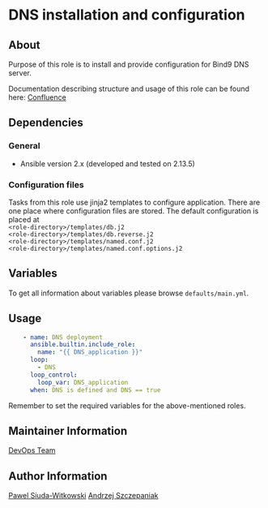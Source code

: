 # DNS installation and configuration

## About

Purpose of this role is to install and provide configuration for Bind9 DNS server.

Documentation describing structure and usage of this role can be found here: [Confluence](https://pixeltechnology.atlassian.net/wiki/spaces/TI/pages/267616404/DNS+role+documentation)

## Dependencies

### General

- Ansible version 2.x (developed and tested on 2.13.5)

### Configuration files

Tasks from this role use jinja2 templates to configure application.
There are one place where configuration files are stored.
The default configuration is placed at\
`<role-directory>/templates/db.j2`\
`<role-directory>/templates/db.reverse.j2`\
`<role-directory>/templates/named.conf.j2` \
`<role-directory>/templates/named.conf.options.j2`

## Variables

To get all information about variables please browse `defaults/main.yml`.

## Usage

```yaml
    - name: DNS deployment
      ansible.builtin.include_role:
        name: "{{ DNS_application }}"
      loop:
        - DNS
      loop_control:
        loop_var: DNS_application
      when: DNS is defined and DNS == true
```

  Remember to set the required variables for the above-mentioned roles.

## Maintainer Information

[DevOps Team](devops@pixel.com.pl)

## Author Information

[Pawel Siuda-Witkowski](p.siuda@pixel.com.pl)
[Andrzej Szczepaniak](a.szczepaniak@pixel.com.pl)
